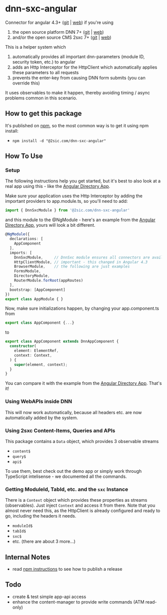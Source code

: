 # dnn-sxc-angular
Connector for angular 4.3+ ([git](https://github.com/angular/angular) | [web](https://angular.io/)) if you're using
1. the open source platform DNN 7+ ([git](https://github.com/dnnsoftware/Dnn.Platform) | [web](http://dnnsoftware.com/)) 
1. and/or the open source CMS 2sxc 7+ ([git](https://github.com/2sic/2sxc/) | [web](https://2sxc.org/)) 

This is a helper system which
1. automatically provides all important dnn-parameters (module ID, security token, etc.) to angular
2. adds an Http Interceptor for the HttpClient which automatically applies these parameters to all requests
3. prevents the enter-key from causing DNN form submits (you can override this)

It uses observables to make it happen, thereby avoiding timing / async problems common in this scenario. 

## How to get this package
It's published on [npm](https://www.npmjs.com/package/@2sic.com/dnn-sxc-angular), so the most common way is to get it using npm install:

* `npm install -d "@2sic.com/dnn-sxc-angular"`

## How To Use
### Setup
The following instructions help you get started, but it's best to also look at a real app using this - like the [Angular Directory App](https://github.com/2sic/app-directory-angular/).

Make sure your application uses the Http Interceptor by adding the important providers to app.module.ts, so you'll need to add:

```typescript
import { DnnSxcModule } from '@2sic.com/dnn-sxc-angular'
```  

and this module to the @NgModule - here's an example from the [Angular Directory App](https://github.com/2sic/app-directory-angular/blob/master/src/app/app.module.ts), yours will look a bit different.

```typescript
@NgModule({
  declarations: [
    AppComponent
  ],
  imports: [
    DnnSxcModule,     // DnnSxc module ensures all connectors are available
    HttpClientModule, // important - this changed in Angular 4.3
    BrowserModule,    // the following are just examples
    FormsModule,
    DirectoryModule,
    RouterModule.forRoot(appRoutes)
  ],
  bootstrap: [AppComponent]
})
export class AppModule { }
```

Now, make sure initializations happen, by changing your app.component.ts from

```typescript
export class AppComponent {...}
```  
to  

```typescript
export class AppComponent extends DnnAppComponent {
  constructor(
    element: ElementRef,
    context: Context,
  ) {
    super(element, context);
  }
}
```

You can compare it with the example from the [Angular Directory App](https://github.com/2sic/app-directory-angular/blob/master/src/app/app.component.ts). That's it!

### Using WebAPIs inside DNN
This will now work automatically, because all headers etc. are now automatically added by the system. 

### Using 2sxc Content-Items, Queries and APIs
This package contains a `Data` object, which provides 3 observable streams

* `content$`
* `query$`
* `api$`

To use them, best check out the demo app or simply work through TypeScript intelisense - we documented all the commands. 

### Getting ModuleId, TabId, etc. and the `sxc` Instance
There is a `Context` object which provides these properties as streams (observables). Just inject `Context` and access it from there. Note that you almost never need this, as the HttpClient is already configured and ready to go, including the headers it needs. 

* `moduleId$`
* `tabId$`
* `sxc$`
* etc. (there are about 3 more...)


## Internal Notes
* read [npm instructions](npm-instructions) to see how to publish a release

## Todo
* create & test simple app-api access
* enhance the content-manager to provide write commands (ATM read-only)
